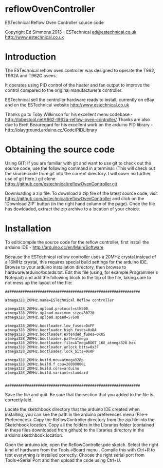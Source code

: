 reflowOvenController
====================

ESTechnical Reflow Oven Controller source code

Copyright Ed Simmons 2013 - ESTechnical
ed@estechnical.co.uk
http://www.estechnical.co.uk


Introduction
====================

The ESTechnical reflow oven controller was designed to operate the T962, T962A and T962C ovens.

It operates using PID control of the heater and fan output to improve the control compared to the original manufacturer's controller.

ESTechnical sell the controller hardware ready to install, currently on eBay and on the ESTechnical website http://www.estechnical.co.uk

Thanks go to Toby Wilkinson for his excellent menu codebase - http://tobestool.net/t962-t962a-reflow-oven-controller/
Thanks are also due to Brett Beauregard for his excellent work on the arduino PID library - http://playground.arduino.cc/Code/PIDLibrary


Obtaining the source code
====================

Using GIT:
	If you are familiar with git and want to use git to check out the source code, use the following command in a terminal:
	(This will check out the source code from git into the current directory. I will cover no further use of git here.)
		git clone https://github.com/estechnical/reflowOvenController.git


Downloading a zip file:
	To download a zip file of the latest source code, visit https://github.com/estechnical/reflowOvenController and click on the
	'Download ZIP' button (in the right hand column of the page). Once the file has dowloaded, extract the zip archive to a location of your choice.


Installation
====================

To edit/compile the source code for the reflow controller, first install the arduino IDE - http://arduino.cc/en/Main/Software

Because the ESTechnical reflow controller uses a 20MHz crystal instead of a 16MHz crystal, this requires special build settings for the arduino IDE. 
Browse to your arduino installation directory, then browse to hardware/arduino/boards.txt. Edit this file (using, for example Programmer's Notepad) and add the following block to the top of the file, taking care to not mess up the layout of the file:


	##############################################################

	atmega328_20MHz.name=ESTechnical Reflow controller

	atmega328_20MHz.upload.protocol=stk500
	atmega328_20MHz.upload.maximum_size=30720
	atmega328_20MHz.upload.speed=57600

	atmega328_20MHz.bootloader.low_fuses=0xFF
	atmega328_20MHz.bootloader.high_fuses=0xDA
	atmega328_20MHz.bootloader.extended_fuses=0x05
	atmega328_20MHz.bootloader.path=atmega
	atmega328_20MHz.bootloader.file=ATmegaBOOT_168_atmega328.hex
	atmega328_20MHz.bootloader.unlock_bits=0x3F
	atmega328_20MHz.bootloader.lock_bits=0x0F

	atmega328_20MHz.build.mcu=atmega328p
	atmega328_20MHz.build.f_cpu=20000000L
	atmega328_20MHz.build.core=arduino
	atmega328_20MHz.build.variant=standard


	##############################################################


Save the file and quit. Be sure that the section that you added to the file is correctly laid.


Locate the sketchbook directory that the arduino IDE created when installing, you can see the path in the arduino preferences menu (File-> Preferences). Copy the ReflowController directory from the zip file into the Sketchbook location. Copy all the folders in the Libraries folder (contained in these files downloaded from github) to the libraries directory in the arduino sketchbook location.

Open the arduino ide, open the ReflowController.pde sketch. Select the right kind of hardware from the Tools->Board menu . Compile this with Ctrl+R to test everything is installed correctly. Choose the right serial port from Tools->Serial Port and then upload the code using Ctrl+U.





